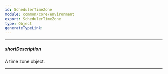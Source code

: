 ```yaml
---
id: SchedulerTimeZone
module: common/core/environment
export: SchedulerTimeZone
type: Object
generateTypeLink: 
---
```

---
##### shortDescription
A time zone object.

---
<!-- Description goes here -->
